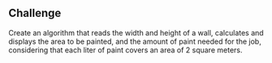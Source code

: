 ## Challenge

Create an algorithm that reads the width and height of a wall, 
calculates and displays the area to be painted, 
and the amount of paint needed for the job, 
considering that each liter of paint covers an area of 2 square meters.
